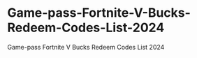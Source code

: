 # Game-pass-Fortnite-V-Bucks-Redeem-Codes-List-2024
Game-pass Fortnite V Bucks Redeem Codes List 2024
